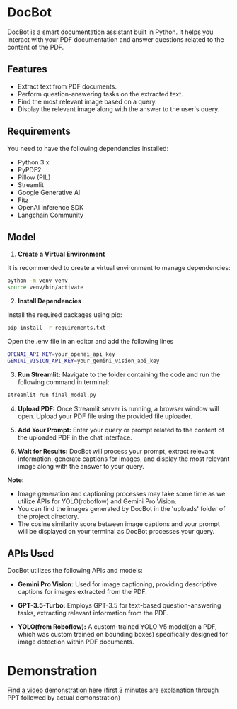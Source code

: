 # DocBot
DocBot is a smart documentation assistant built in Python. It helps you interact with your PDF documentation and answer questions related to the content of the PDF.


## Features
- Extract text from PDF documents.
- Perform question-answering tasks on the extracted text.
- Find the most relevant image based on a query.
- Display the relevant image along with the answer to the user's query.


## Requirements
You need to have the following dependencies installed:
- Python 3.x
- PyPDF2
- Pillow (PIL)
- Streamlit
- Google Generative AI
- Fitz
- OpenAI Inference SDK
- Langchain Community


## Model

1. **Create a Virtual Environment**

It is recommended to create a virtual environment to manage dependencies:
```bash
python -m venv venv
source venv/bin/activate
```

2. **Install Dependencies**

Install the required packages using pip:
```bash
pip install -r requirements.txt
```
Open the .env file in an editor and add the following lines
```bash
OPENAI_API_KEY=your_openai_api_key
GEMINI_VISION_API_KEY=your_gemini_vision_api_key
```

3. **Run Streamlit:** Navigate to the folder containing the code and run the following command in terminal:
```bash 
streamlit run final_model.py
```

4. **Upload PDF:** Once Streamlit server is running, a browser window will open. Upload your PDF file using the provided file uploader.

5. **Add Your Prompt:** Enter your query or prompt related to the content of the uploaded PDF in the chat interface.

6. **Wait for Results:** DocBot will process your prompt, extract relevant information, generate captions for images, and display the most relevant image along with the answer to your query.

**Note:** 
- Image generation and captioning processes may take some time as we utilize APIs for YOLO(roboflow) and Gemini Pro Vision. 
- You can find the images generated by DocBot in the 'uploads' folder of the project directory.
- The cosine similarity score between image captions and your prompt will be displayed on your terminal as DocBot processes your query.


## APIs Used
DocBot utilizes the following APIs and models:

- **Gemini Pro Vision:** Used for image captioning, providing descriptive captions for images extracted from the PDF.

- **GPT-3.5-Turbo:** Employs GPT-3.5 for text-based question-answering tasks, extracting relevant information from the PDF.

- **YOLO(from Roboflow):** A custom-trained YOLO V5 model(on a PDF, which was custom trained on bounding boxes) specifically designed for image detection within PDF documents.

# Demonstration
[Find a video demonstration here](https://drive.google.com/file/d/1P5tAJg7zi80dA0APYNUqJWmx5TWypO-t/view?usp=drive_link)
(first 3 minutes are explanation through PPT followed by actual demonstration)
